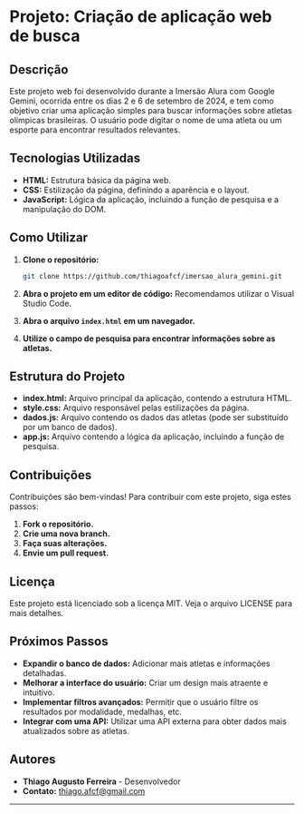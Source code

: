# Projeto: Criação de aplicação web de busca

## Descrição

Este projeto web foi desenvolvido durante a Imersão Alura com Google Gemini, ocorrida entre os dias 2 e 6 de setembro de 2024, e tem como objetivo criar uma aplicação simples para buscar informações sobre atletas olímpicas brasileiras. O usuário pode digitar o nome de uma atleta ou um esporte para encontrar resultados relevantes.

## Tecnologias Utilizadas

* **HTML:** Estrutura básica da página web.
* **CSS:** Estilização da página, definindo a aparência e o layout.
* **JavaScript:** Lógica da aplicação, incluindo a função de pesquisa e a manipulação do DOM.

## Como Utilizar

1. **Clone o repositório:**
   ```bash
   git clone https://github.com/thiagoafcf/imersao_alura_gemini.git
   ```

2. **Abra o projeto em um editor de código:**
   Recomendamos utilizar o Visual Studio Code.

3. **Abra o arquivo `index.html` em um navegador.**

4. **Utilize o campo de pesquisa para encontrar informações sobre as atletas.**

## Estrutura do Projeto

* **index.html:** Arquivo principal da aplicação, contendo a estrutura HTML.
* **style.css:** Arquivo responsável pelas estilizações da página.
* **dados.js:** Arquivo contendo os dados das atletas (pode ser substituído por um banco de dados).
* **app.js:** Arquivo contendo a lógica da aplicação, incluindo a função de pesquisa.

## Contribuições

Contribuições são bem-vindas! Para contribuir com este projeto, siga estes passos:

1. **Fork o repositório.**
2. **Crie uma nova branch.**
3. **Faça suas alterações.**
4. **Envie um pull request.**

## Licença

Este projeto está licenciado sob a licença MIT. Veja o arquivo LICENSE para mais detalhes.

## Próximos Passos

* **Expandir o banco de dados:** Adicionar mais atletas e informações detalhadas.
* **Melhorar a interface do usuário:** Criar um design mais atraente e intuitivo.
* **Implementar filtros avançados:** Permitir que o usuário filtre os resultados por modalidade, medalhas, etc.
* **Integrar com uma API:** Utilizar uma API externa para obter dados mais atualizados sobre as atletas.

## Autores

* **Thiago Augusto Ferreira** - Desenvolvedor
* **Contato:** thiago.afcf@gmail.com

---
